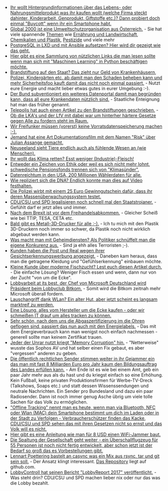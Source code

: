 * [Ihr wollt Hintergrundinformationen über das Lebens- oder Nahrungsmittelprodukt was ihr kaufen wollt (welche Firma steckt dahinter, Kinderarbeit, Genprodukt, Giftstoffe etc.)? Dann probiert doch einmal "Buycott" wenn ihr ein Smartphone habt.](http://www.buycott.com)
* [Global 2000 ist eine Umweltschutzorganisation aus Österreich.](https://www.global2000.at/spendenkonto) - Sie hat viele spannende [Themen](https://www.global2000.at/themen) wie [Ernährung und Landwirtschaft](https://www.global2000.at/themen/ern%C3%A4hrung-und-landwirtschaft), [Chemikalien und Plastik](https://www.global2000.at/themen/chemikalien-und-plastik), [Pestizide](https://www.global2000.at/themen/pestizide) und viele mehr
* [PostgreSQL in LXD und mit Ansible aufsetzen? Hier wird dir gezeigt wie das geht.](https://opensource.com/article/17/6/ansible-postgresql-operations)
* [Hier gibt es eine Sammlung von nützlichen Links die man lesen sollte wenn man sich mit "Maschinen Learning" in Python beschäftigen möchte.](https://opensource.com/article/17/6/resources-getting-started-python-and-machine-learning)
* [Brandstiftung auf den Staat? Das zieht nur Geld von Krankenhäusern, Polizei, Kindergärten etc. ab damit man den Schaden beheben kann und mehr Sicherheitsfoo kauft damit das nicht noch einmal passiert.](https://blog.fefe.de/?ts=a7b95536) - Nutzt eure Energie und macht lieber etwas gutes in eurer Umgebung :-).
* [Der Bund subventioniert ein weiteres Datenportal damit man begründen kann, dass all eure Krankendaten nützlich sind.](https://www.heise.de/newsticker/meldung/Nationales-Gesundheitsportal-soll-die-Menschen-aufklaeren-3747177.html) - Staatliche Enteignung hat man das früher genannt.
* [Telepolis hat auch einen Artikel zu den Brandstiftungen geschrieben.](https://www.heise.de/tp/features/Sabotage-an-Bahnstrecken-Kurze-Unterbrechung-der-Reibungslosigkeit-3747655.html) - [Ob die LKA's und der LfV mit dabei war um hinterher härtere Gesetze gegen Alle zu fordern steht im Raum.](https://www.heise.de/forum/Telepolis/Kommentare/Sabotage-an-Bahnstrecken-Kurze-Unterbrechung-der-Reibungslosigkeit/na-wenn-da-mal-nicht-wieder-die-Mitarbeiter-der-LfVs-LKAs-mit-am-Werk-waren/posting-30563101/show/)
* [Wir Freifunker müssen (vorerst) keine Vorratsdatenspeicherung machen :-).](https://www.heise.de/newsticker/meldung/Vorratsdatenspeicherung-Bundesnetzagentur-bestaetigt-vorlaeufige-Ausnahme-fuer-Freifunker-3747813.html)
* [Jemand hat eine Art Dokumentationsfilm mit dem Namen "Risk" über Julian Assange gemacht.](https://www.golem.de/news/risk-kein-normaler-mensch-1706-128437.html)
* [Neuseeland sieht Tiere endlich auch als fühlende Wesen an (wie Menschen).](https://netzfrauen.org/2017/06/20/neuseeland-tiere/)
* [Ihr wollt das Klima retten? Esst weniger (Industrie)-Fleisch!](http://www.sonnenseite.com/de/tipps/reduktion-des-fleischkonsums-ist-aktiver-klimaschutz.html)
* [Entweder ein Zeichen von Ethik oder weil es sich nicht mehr lohnt, schwedische Pensionsfonds trennen sich von "Klimasünder".](http://www.sonnenseite.com/de/wirtschaft/klimasuender-fliegen-aus-schwedischem-pensionsfonds.html)
* [Datenreichtum in den USA, 200 Millionen Wählerdaten für alle.](https://www.heise.de/newsticker/meldung/USA-Republikaner-stellten-Daten-aller-Waehler-online-ohne-Passwort-3747865.html)
* [Wie repliziert sich die DNA? Endlich konnte man dies auf Video festhalten.](http://www.sciencealert.com/dna-replication-has-been-filmed-for-the-first-time-and-it-s-stranger-than-we-thought)
* [Die Polizei wirbt mit einem 25 Euro Gewinngutschein dafür, dass ihr deren Massenüberwachungssystem testet.](https://blog.fefe.de/?ts=a7b629ea)
* [CDU/CSU und SPD legalisieren noch schnell mal den Staatstrojaner.](https://www.heise.de/newsticker/meldung/Ueberwachung-Koalition-macht-Staatstrojaner-zum-polizeilichen-Alltagswerkzeug-3748014.html) - Gefühlt darf er jetzt alles und immer.
* [Nach dem Brexit ist vor dem Freihandelsabkommen.](https://blog.fefe.de/?ts=a7b7cc8e) - Gleicher Scheiß wie bei TTIP, TESA, CETA etc.
* [Bald gibt es Metall-3D-Drucker für alle :-).](https://www.heise.de/newsticker/meldung/Start-up-Desktop-Metal-baut-Metalldrucker-3746178.html) - Ich tu mich mit den Plastik 3D-Druckern noch immer so schwer, da Plastik noch nicht wirklich abgebaut werden kann.
* [Was macht man mit Geheimdiensten? Als Politiker schnüffelt man die eigene Konkurenz aus.](https://www.heise.de/newsticker/meldung/Neuseeland-Minister-liess-Konkurrenten-ausspionieren-3750298.html) - Sind ja ehh alles Terroristen ;-).
* [Kunden haben die Post und Real wegen ihrer Gesichtserkennungswerbung angezeigt.](https://www.heise.de/tp/features/Real-und-Deutsche-Post-wegen-Kameraanalyse-von-Kunden-angezeigt-3750274.html) - Daneben kam heraus, dass man die getragene Kleidung und "Gefühlserkennung" einbauen möchte.
* [Kleine Kunde über moderne Fischzucht? Lest euch diesen Artikel durch.](https://netzfrauen.org/2017/06/20/pangasius/) - Die einfache Lösung? Weniger Fisch essen und wenn, dann nur von der Zucht "von um die Ecke".
* [Lobbyarbeit at its best, der Chef von Microsoft Deutschland wird Präsident beim Lobbyclub Bitkom.](https://www.heise.de/newsticker/meldung/Ehemaliger-Microsoft-Deutschlandchef-wird-neuer-Bitkom-Praesident-3750209.html) - Somit wird die Bitkom zeitnah mehr Microsoft überall fordern.
* [Lauschangriff dank WLan? Ein alter Hut, aber jetzt scheint es langsam marktreif zu werden.](https://www.golem.de/news/rssi-drohnen-kartieren-gebaeude-mit-wlan-1706-128475.html)
* [Eine Lösung, alles vom Hersteller um die Ecke kaufen - oder wir schmeißen IT drauf um alles tracken zu können.](https://www.heise.de/newsticker/meldung/Obst-mit-Nummernschild-Zentrale-Identifikation-zur-Rueckverfolgung-von-Obst-und-Gemuese-3748151.html)
* [Sehr schön, nach dem uns die Abgaszertifizierung im die Ohren geflogen sind, passiert das nun auch mit den Energielabels.](https://www.heise.de/newsticker/meldung/Veraltete-Testverfahren-Energielabel-bei-vielen-Haushaltsgeraeten-irrefuehrend-3750544.html) - Das mit dem Energieverbrauch kann man wenigst noch einfach nachmessen - generell sollte man keinem Zertifikat trauen.
* [Jeder der Unrar nutzt kriegt "Memory Corruption" hin.](https://blog.fefe.de/?ts=a7b4dd4f) - "Netterweise" wusste das Sophos AV und hat selber einen Fix gebaut, es aber "vergessen" anderen zu geben.
* [Die öffentlich rechtlichen Sender stimmen weiter in ihr Gejammer ein das man mit fast 8 Milliarden Euro pro Jahr kaum den Bildungsauftrag des Landes erfüllen kann.](https://www.heise.de/newsticker/meldung/Einnahmen-aus-dem-Rundfunkbeitrag-sinken-erneut-3751582.html) - Am Ende ist es wie bei einem Amt, geb ein paar Jahr mehr aus als du hast und du kriegst einfach so eine Erhöhung. Kein Fußball, keine privaten Produktionsfirmen für Werbe-TV-Dreck (Talkshows, Soaps etc.) und statt dessen Wissenssendungen und neutrale Nachrichten. Ein Sender pro Bundesland und dazu ein paar Radiosender. Dann ist noch immer genug Asche übrig um viele tolle Sachen für das Volk zu ermöglichen.
* ["Offline Tracking" nennt man es heute, wenn man via Bluetooth, NFC oder Wlan (MAC) dein Smartphone bestimmt um dich im Laden oder in der Stadt zu Verfolgen - Verbraucherschützer finden das Kacke, CDU/CSU und SPD sehen das mit ihren Gesetzen nicht so ernst und das Volk will es nicht.](https://www.heise.de/newsticker/meldung/Ueberwachung-von-Kunden-Verbraucherschuetzer-kritisieren-kommende-ePrivacy-Verordnung-3751242.html)
* [Hier gibt es eine Anleitung wie man für 8 USD einen WiFi-Jammer baut.](https://www.hackster.io/kedarnimbalkar/diy-wifi-jammer-with-esp8266-and-mobile-app-28be5c)
* [Die Spaltung der Gesellschaft geht weiter - ein Überschallflugzeug für 55 Personen ist noch nicht fertig entwickelt, aber schon jetzt ist der Bedarf so groß das es Vorbestellungen gibt.](https://www.heise.de/newsticker/meldung/76-Bestellungen-fuer-Ueberschall-Passagierflugzeug-Boom-3751156.html)
* [Lennart Poettering bastelt an casync was ein Mix aus rsync, tar und git sein soll.](https://www.pro-linux.de/news/1/24861/synchronisationsprogramm-casync-in-erster-version.html) - Der Ansatz klingt interessant. [Das Repository](https://github.com/systemd/casync) liegt auf github.com.
* [LobbyControll hat seinen Bericht "LobbyReport 2017" veröffentlicht.](https://www.lobbycontrol.de/wp-content/uploads/lobbyreport-lc-2017-web-1.pdf) - Was steht drin? CDU/CSU und SPD machen lieber nix oder nur das was die Lobby bezahlt.
